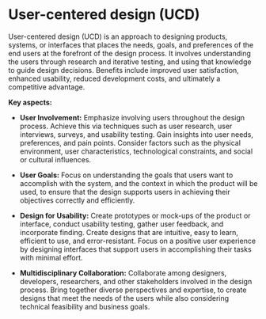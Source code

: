 # User-centered design (UCD)

User-centered design (UCD) is an approach to designing products, systems, or interfaces that places the needs, goals, and preferences of the end users at the forefront of the design process. It involves understanding the users through research and iterative testing, and using that knowledge to guide design decisions. Benefits include improved user satisfaction, enhanced usability, reduced development costs, and ultimately a competitive advantage.

**Key aspects:**

* **User Involvement:** Emphasize involving users throughout the design process. Achieve this via techniques such as user research, user interviews, surveys, and usability testing. Gain insights into user needs, preferences, and pain points. Consider factors such as the physical environment, user characteristics, technological constraints, and social or cultural influences.

* **User Goals:** Focus on understanding the goals that users want to accomplish with the system, and the context in which the product will be used, to ensure that the design supports users in achieving their objectives correctly and efficiently.

* **Design for Usability:** Create prototypes or mock-ups of the product or interface, conduct usability testing, gather user feedback, and incorporate finding. Create designs that are intuitive, easy to learn, efficient to use, and error-resistant. Focus on a positive user experience by designing interfaces that support users in accomplishing their tasks with minimal effort.

* **Multidisciplinary Collaboration:** Collaborate among designers, developers, researchers, and other stakeholders involved in the design process. Bring together diverse perspectives and expertise, to create designs that meet the needs of the users while also considering technical feasibility and business goals.
